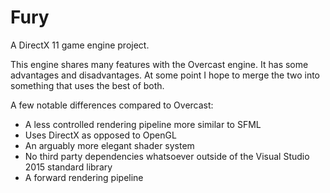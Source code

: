 # Fury
A DirectX 11 game engine project.

This engine shares many features with the Overcast engine. It has some advantages and disadvantages.
At some point I hope to merge the two into something that uses the best of both.

A few notable differences compared to Overcast:
- A less controlled rendering pipeline more similar to SFML
- Uses DirectX as opposed to OpenGL
- An arguably more elegant shader system
- No third party dependencies whatsoever outside of the Visual Studio 2015 standard library
- A forward rendering pipeline
